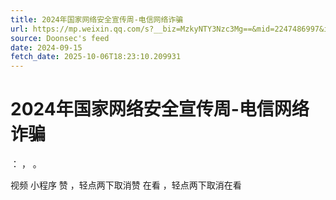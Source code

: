 ```yaml
---
title: 2024年国家网络安全宣传周-电信网络诈骗
url: https://mp.weixin.qq.com/s?__biz=MzkyNTY3Nzc3Mg==&mid=2247486997&idx=2&sn=ba131a6c7d1f9353ee75c7327594067f
source: Doonsec's feed
date: 2024-09-15
fetch_date: 2025-10-06T18:23:10.209931
---
```


# 2024年国家网络安全宣传周-电信网络诈骗

：
，
。

视频
小程序
赞
，轻点两下取消赞
在看
，轻点两下取消在看
